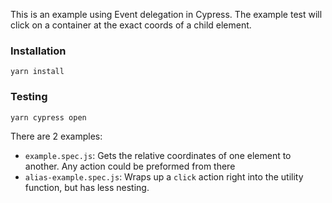 This is an example using Event delegation in Cypress. The example test will click on a container at the exact coords of a child element.

### Installation

```
yarn install
```

### Testing

```
yarn cypress open
```

There are 2 examples:

- `example.spec.js`: Gets the relative coordinates of one element to another. Any action could be preformed from there
- `alias-example.spec.js`: Wraps up a `click` action right into the utility function, but has less nesting.

